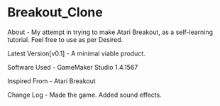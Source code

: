 # Breakout_Clone
About - 
My attempt in trying to make Atari Breakout, as a self-learning tutorial. Feel free to use as per Desired.


Latest Version[v0.1] - 
A minimal viable product.


Software Used - 
GameMaker Studio 1.4.1567


Inspired From - 
Atari Breakout


Change Log - 
Made the game.
Added sound effects.
